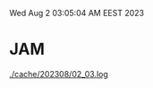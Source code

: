 Wed Aug  2 03:05:04 AM EEST 2023
# JAM
<a href='./cache/202308/02_03.log'>./cache/202308/02_03.log</a>
